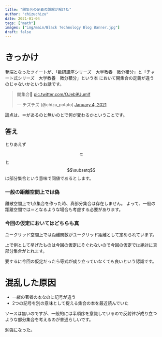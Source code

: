 ```yaml
---
title: "開集合の定義の誤解が解けた"
author: "chizuchizu"
date: 2021-01-04
tags: ["math"]
images: ["img/main/Black Technology Blog Banner.jpg"]
draft: false
---
```


# きっかけ
発端となったツイートが、「数研講座シリーズ　大学教養　微分積分」と「チャート式シリーズ　大学教養　微分積分」という本
において開集合の定義が違うのじゃないかというお話です。

<blockquote class="twitter-tweet"><p lang="ja" dir="ltr">開集合🤔 <a href="https://t.co/OJeb9UumIf">pic.twitter.com/OJeb9UumIf</a></p>&mdash; チズチズ (@chizu_potato) <a href="https://twitter.com/chizu_potato/status/1345932815523725312?ref_src=twsrc%5Etfw">January 4, 2021</a></blockquote> <script async src="https://platform.twitter.com/widgets.js" charset="utf-8"></script>


論点は、＝があるのと無いのとで何が変わるかということです。

## 答え

とりあえず

$$\subset$$と$$\subsetq$$は部分集合という意味で同値であるとします。

### 一般の距離空間上では偽
離散空間上で1点集合を作った時、真部分集合は存在しません。
よって、一般の距離空間では＝となるような場合も考慮する必要があります。

### 今回の仮定においてはどちらも真
ユークリッド空間上では距離関数がユークリッド距離として定められています。

上で例として挙げたものは今回の仮定にそぐわないので今回の仮定では絶対に真部分集合がとれます。

要するに今回の仮定だったら等式が成り立っていなくても良いという認識です。

# 混乱した原因

- 一緒の著者の本なのに記号が違う
- 2つの記号を別の意味として捉える集合の本を最近読んでいた

ソースは無いのですが、一般的には半順序を意識しているので反射律が成り立つような部分集合を考えるのが普通らしいです。

勉強になった。

